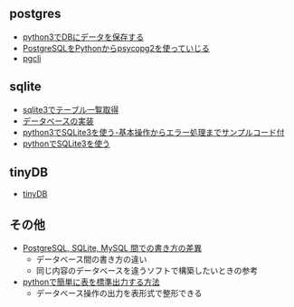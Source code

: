 ## postgres
- [python3でDBにデータを保存する](https://qiita.com/yokotate/items/cec2dfcdfe88e37b82dd)
- [PostgreSQLをPythonからpsycopg2を使っていじる](https://tdoc.info/blog/2012/12/05/psycopg2.html)
- [pgcli](https://github.com/dbcli/pgcli)

## sqlite
- [sqlite3でテーブル一覧取得](https://crimnut.hateblo.jp/entry/2018/04/17/172709)
- [データベースの実装](http://memopy.hatenadiary.jp/entry/2017/03/05/231859)
- [python3でSQLite3を使う-基本操作からエラー処理までサンプルコード付](https://www.craneto.co.jp/archives/1248/)
- [pythonでSQLite3を使う](https://nekodeki.com/python%E3%81%A7sqlite3%E3%82%92%E4%BD%BF%E3%81%86/)

## tinyDB
- [tinyDB](https://github.com/msiemens/tinydb)

## その他
  - [PostgreSQL, SQLite, MySQL 間での書き方の差異](https://scientre.hateblo.jp/entry/20151225/postgres_mysql)
    - データベース間の書き方の違い
    - 同じ内容のデータベースを違うソフトで構築したいときの参考
  - [pythonで簡単に表を標準出力する方法](https://hacknote.jp/archives/51659/)
    - データベース操作の出力を表形式で整形できる